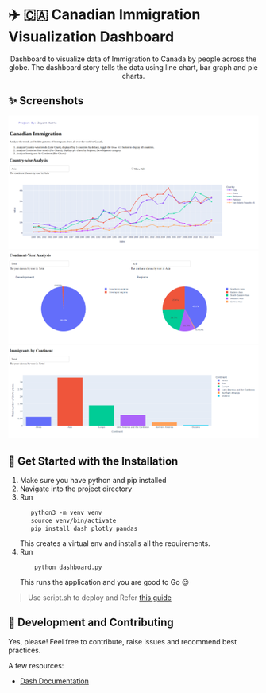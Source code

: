 # ✈️ 🇨🇦 Canadian Immigration Visualization Dashboard
<p align="center"> Dashboard to visualize data of Immigration to Canada by people across the globe. The dashboard story tells the data using line chart, bar graph and pie charts.<p>

## ✨ Screenshots
![Result 1 Screenshot](./blob/1_result_jayantkatia.png)
![Result 2 Screenshot](./blob/2_result_jayantkatia.png)
![Result 3 Screenshot](./blob/3_result_jayantkatia.png)


## 🚀 Get Started with the Installation 
1. Make sure you have python and pip installed
2. Navigate into the project directory
3. Run
    ```shell
       python3 -m venv venv
       source venv/bin/activate
       pip install dash plotly pandas
    ```
    This creates a virtual env and installs all the requirements. 
4. Run
    ```shell
        python dashboard.py
    ```
    This runs the application and you are good to Go 😉

> Use script.sh to deploy and Refer [this guide](https://www.digitalocean.com/community/tutorials/how-to-serve-flask-applications-with-gunicorn-and-nginx-on-ubuntu-22-04)

## 💜 Development and Contributing
Yes, please! Feel free to contribute, raise issues and recommend best practices.

A few resources:
- [Dash Documentation](https://dash.plotly.com/)
